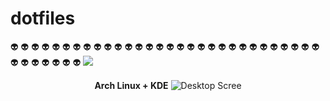 # dotfiles
:alien: :alien: :alien: :alien: :alien: :alien: :alien: :alien: :alien: :alien: :alien: :alien: :alien: :alien: :alien: :alien: :alien: :alien: :alien: :alien: :alien: :alien: :alien: :alien: :alien: :alien: :alien: :alien: :alien: :alien: :alien: :alien: :alien: :alien: :alien: :alien: :alien: 
<img src="https://img.shields.io/github/license/nikoloskid/dotfiles"/>

<p align="center">
  <b>Arch Linux + KDE</b>
<img src="https://github.com/nikoloskid/dotfiles/blob/master/screenshot/Screenshot_20191019_174340.png"
alt="Desktop Scree"
style="float: center"/>
</p>
